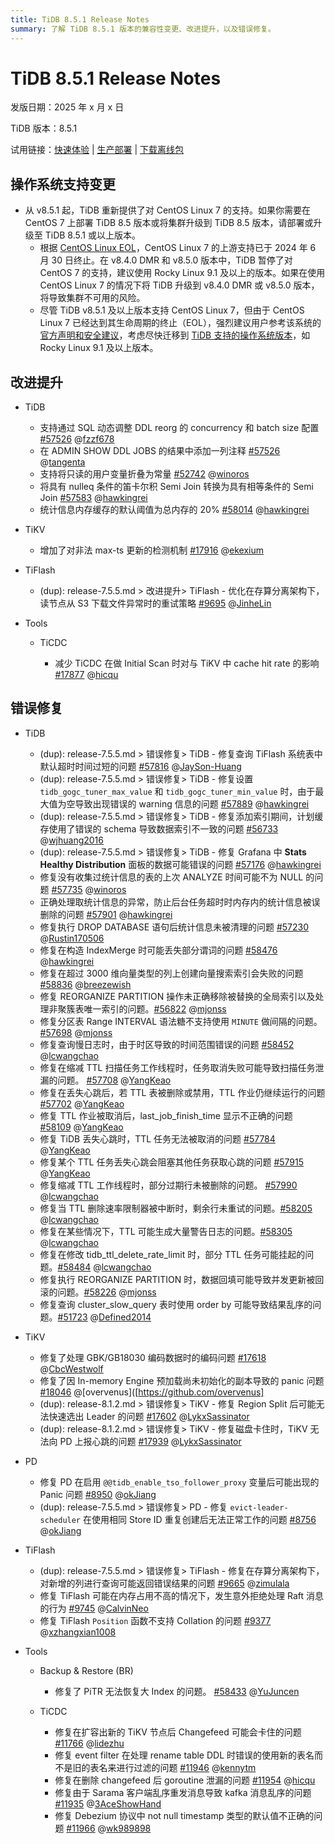 ```yaml
---
title: TiDB 8.5.1 Release Notes
summary: 了解 TiDB 8.5.1 版本的兼容性变更、改进提升，以及错误修复。
---
```


# TiDB 8.5.1 Release Notes

发版日期：2025 年 x 月 x 日

TiDB 版本：8.5.1

试用链接：[快速体验](https://docs.pingcap.com/zh/tidb/v8.5/quick-start-with-tidb) | [生产部署](https://docs.pingcap.com/zh/tidb/v8.5/production-deployment-using-tiup) | [下载离线包](https://cn.pingcap.com/product-community/?version=v8.5.1#version-list)

## 操作系统支持变更

- 从 v8.5.1 起，TiDB 重新提供了对 CentOS Linux 7 的支持。如果你需要在 CentOS 7 上部署 TiDB 8.5 版本或将集群升级到 TiDB 8.5 版本，请部署或升级至 TiDB 8.5.1 或以上版本。
    - 根据 [CentOS Linux EOL](https://www.redhat.com/en/blog/centos-linux-has-reached-its-end-life-eol)，CentOS Linux 7 的上游支持已于 2024 年 6 月 30 日终止。在 v8.4.0 DMR 和 v8.5.0 版本中，TiDB 暂停了对 CentOS 7 的支持，建议使用 Rocky Linux 9.1 及以上的版本。如果在使用 CentOS Linux 7 的情况下将 TiDB 升级到 v8.4.0 DMR 或 v8.5.0 版本，将导致集群不可用的风险。
    - 尽管 TiDB v8.5.1 及以上版本支持 CentOS Linux 7，但由于 CentOS Linux 7 已经达到其生命周期的终止（EOL），强烈建议用户参考该系统的[官方声明和安全建议](https://www.redhat.com/en/blog/centos-linux-has-reached-its-end-life-eol)，考虑尽快迁移到 [TiDB 支持的操作系统版本](/hardware-and-software-requirements.md#操作系统及平台要求)，如 Rocky Linux 9.1 及以上版本。

## 改进提升

+ TiDB

    - 支持通过 SQL 动态调整 DDL reorg 的 concurrency 和 batch size 配置[#57526](https://github.com/pingcap/tidb/issues/57526) @[fzzf678](https://github.com/fzzf678)
    - 在 ADMIN SHOW DDL JOBS 的结果中添加一列注释 [#57526](https://github.com/pingcap/tidb/issues/57526) @[tangenta](https://github.com/tangenta)
    - 支持将只读的用户变量折叠为常量 [#52742](https://github.com/pingcap/tidb/issues/52742) @[winoros](https://github.com/winoros)
    - 将具有 nulleq 条件的笛卡尔积 Semi Join 转换为具有相等条件的 Semi Join [#57583](https://github.com/pingcap/tidb/issues/57583) @[hawkingrei](https://github.com/hawkingrei)
    - 统计信息内存缓存的默认阈值为总内存的 20% [#58014](https://github.com/pingcap/tidb/issues/58014) @[hawkingrei](https://github.com/hawkingrei)

+ TiKV

    - 增加了对非法 max-ts 更新的检测机制 [#17916](https://github.com/tikv/tikv/issues/17916) @[ekexium](https://github.com/ekexium)

+ TiFlash

    - (dup): release-7.5.5.md > 改进提升> TiFlash - 优化在存算分离架构下，读节点从 S3 下载文件异常时的重试策略 [#9695](https://github.com/pingcap/tiflash/issues/9695) @[JinheLin](https://github.com/JinheLin)

+ Tools

    + TiCDC

        - 减少 TiCDC 在做 Initial Scan 时对与 TiKV 中 cache hit rate 的影响 [#17877](https://github.com/tikv/tikv/issues/17877) @[hicqu](https://github.com/hicqu)

## 错误修复

+ TiDB

    - (dup): release-7.5.5.md > 错误修复> TiDB - 修复查询 TiFlash 系统表中默认超时时间过短的问题 [#57816](https://github.com/pingcap/tidb/issues/57816) @[JaySon-Huang](https://github.com/JaySon-Huang)
    - (dup): release-7.5.5.md > 错误修复> TiDB - 修复设置 `tidb_gogc_tuner_max_value` 和 `tidb_gogc_tuner_min_value` 时，由于最大值为空导致出现错误的 warning 信息的问题 [#57889](https://github.com/pingcap/tidb/issues/57889) @[hawkingrei](https://github.com/hawkingrei)
    - (dup): release-7.5.5.md > 错误修复> TiDB - 修复添加索引期间，计划缓存使用了错误的 schema 导致数据索引不一致的问题 [#56733](https://github.com/pingcap/tidb/issues/56733) @[wjhuang2016](https://github.com/wjhuang2016)
    - (dup): release-7.5.5.md > 错误修复> TiDB - 修复 Grafana 中 **Stats Healthy Distribution** 面板的数据可能错误的问题 [#57176](https://github.com/pingcap/tidb/issues/57176) @[hawkingrei](https://github.com/hawkingrei)
    - 修复没有收集过统计信息的表的上次 ANALYZE 时间可能不为 NULL 的问题 [#57735](https://github.com/pingcap/tidb/issues/57735) @[winoros](https://github.com/winoros)
    - 正确处理取统计信息的异常，防止后台任务超时时内存内的统计信息被误删除的问题 [#57901](https://github.com/pingcap/tidb/issues/57901) @[hawkingrei](https://github.com/hawkingrei)
    - 修复执行 DROP DATABASE 语句后统计信息未被清理的问题  [#57230](https://github.com/pingcap/tidb/issues/57230) @[Rustin170506](https://github.com/Rustin170506)
    - 修复在构造 IndexMerge 时可能丢失部分谓词的问题 [#58476](https://github.com/pingcap/tidb/issues/58476) @[hawkingrei](https://github.com/hawkingrei)
    - 修复在超过 3000 维向量类型的列上创建向量搜索索引会失败的问题 [#58836](https://github.com/pingcap/tidb/issues/58836) @[breezewish](https://github.com/breezewish)
    - 修复 REORGANIZE PARTITION 操作未正确移除被替换的全局索引以及处理非聚簇表唯一索引的问题。[#56822](https://github.com/pingcap/tidb/issues/56822) @[mjonss](https://github.com/mjonss)
    - 修复分区表 Range INTERVAL 语法糖不支持使用 `MINUTE` 做间隔的问题。[#57698](https://github.com/pingcap/tidb/issues/57698) @[mjonss](https://github.com/mjonss)
    - 修复查询慢日志时，由于时区导致的时间范围错误的问题 [#58452](https://github.com/pingcap/tidb/issues/58452) @[lcwangchao](https://github.com/lcwangchao)
    - 修复在缩减 TTL 扫描任务工作线程时，任务取消失败可能导致扫描任务泄漏的问题。 [#57708](https://github.com/pingcap/tidb/issues/57708) @[YangKeao](https://github.com/YangKeao)
    - 修复在丢失心跳后，若 TTL 表被删除或禁用，TTL 作业仍继续运行的问题 [#57702](https://github.com/pingcap/tidb/issues/57702) @[YangKeao](https://github.com/YangKeao)
    - 修复 TTL 作业被取消后，last_job_finish_time 显示不正确的问题 [#58109](https://github.com/pingcap/tidb/issues/58109) @[YangKeao](https://github.com/YangKeao)
    - 修复 TiDB 丢失心跳时，TTL 任务无法被取消的问题 [#57784](https://github.com/pingcap/tidb/issues/57784) @[YangKeao](https://github.com/YangKeao)
    - 修复某个 TTL 任务丢失心跳会阻塞其他任务获取心跳的问题 [#57915](https://github.com/pingcap/tidb/issues/57915) @[YangKeao](https://github.com/YangKeao)
    - 修复缩减 TTL 工作线程时，部分过期行未被删除的问题。 [#57990](https://github.com/pingcap/tidb/issues/57990) @[lcwangchao](https://github.com/lcwangchao)
    - 修复当 TTL 删除速率限制器被中断时，剩余行未重试的问题。[#58205](https://github.com/pingcap/tidb/issues/58205) @[lcwangchao](https://github.com/lcwangchao)
    - 修复在某些情况下，TTL 可能生成大量警告日志的问题。[#58305](https://github.com/pingcap/tidb/issues/58305) @[lcwangchao](https://github.com/lcwangchao)
    - 修复在修改 tidb_ttl_delete_rate_limit 时，部分 TTL 任务可能挂起的问题。[#58484](https://github.com/pingcap/tidb/issues/58484) @[lcwangchao](https://github.com/lcwangchao)
    - 修复执行 REORGANIZE PARTITION 时，数据回填可能导致并发更新被回滚的问题。[#58226](https://github.com/pingcap/tidb/issues/58226) @[mjonss](https://github.com/mjonss)
    - 修复查询 cluster_slow_query 表时使用 order by 可能导致结果乱序的问题。[#51723](https://github.com/pingcap/tidb/issues/51723) @[Defined2014](https://github.com/Defined2014)

+ TiKV

    - 修复了处理 GBK/GB18030 编码数据时的编码问题 [#17618](https://github.com/tikv/tikv/issues/17618) @[CbcWestwolf](https://github.com/CbcWestwolf)
    - 修复了因 In-memory Engine 预加载尚未初始化的副本导致的 panic 问题 [#18046](https://github.com/tikv/tikv/issues/18046) @[overvenus]([https://github.com/overvenus]
    - (dup): release-8.1.2.md > 错误修复> TiKV - 修复 Region Split 后可能无法快速选出 Leader 的问题 [#17602](https://github.com/tikv/tikv/issues/17602) @[LykxSassinator](https://github.com/LykxSassinator)
    - (dup): release-8.1.2.md > 错误修复> TiKV - 修复磁盘卡住时，TiKV 无法向 PD 上报心跳的问题 [#17939](https://github.com/tikv/tikv/issues/17939) @[LykxSassinator](https://github.com/LykxSassinator)

+ PD

    - 修复 PD 在启用 `@@tidb_enable_tso_follower_proxy` 变量后可能出现的 Panic 问题 [#8950](https://github.com/tikv/pd/issues/8950) @[okJiang](https://github.com/okJiang)
    - (dup): release-7.5.5.md > 错误修复> PD - 修复 `evict-leader-scheduler` 在使用相同 Store ID 重复创建后无法正常工作的问题 [#8756](https://github.com/tikv/pd/issues/8756) @[okJiang](https://github.com/okJiang)

+ TiFlash

    - (dup): release-7.5.5.md > 错误修复> TiFlash - 修复在存算分离架构下，对新增的列进行查询可能返回错误结果的问题 [#9665](https://github.com/pingcap/tiflash/issues/9665) @[zimulala](https://github.com/zimulala)
    - 修复 TiFlash 可能在内存占用不高的情况下，发生意外拒绝处理 Raft 消息的行为 [#9745](https://github.com/pingcap/tiflash/issues/9745) @[CalvinNeo](https://github.com/CalvinNeo)
    - 修复 TiFlash `Position` 函数不支持 Collation 的问题 [#9377](https://github.com/pingcap/tiflash/issues/9377) @[xzhangxian1008](https://github.com/xzhangxian1008)

+ Tools

    + Backup & Restore (BR)

        - 修复了 PiTR 无法恢复大 Index 的问题。 [#58433](https://github.com/pingcap/tidb/pull/58433) @[YuJuncen](https://github.com/YuJuncen)

    + TiCDC

        - 修复在扩容出新的 TiKV 节点后 Changefeed 可能会卡住的问题 [#11766](https://github.com/pingcap/tiflow/issues/11766) @[lidezhu](https://github.com/lidezhu)
        - 修复 event filter 在处理 rename table DDL 时错误的使用新的表名而不是旧的表名来进行过滤的问题 [#11946](https://github.com/pingcap/tiflow/issues/11946) @[kennytm](https://github.com/kennytm)
        - 修复在删除 changefeed 后 goroutine 泄漏的问题 [#11954](https://github.com/pingcap/tiflow/issues/11954) @[hicqu](https://github.com/hicqu)
        - 修复由于 Sarama 客户端乱序重发消息导致 kafka 消息乱序的问题 [#11935](https://github.com/pingcap/tiflow/issues/11935) @[3AceShowHand](https://github.com/3AceShowHand)
        - 修复 Debezium 协议中 not null timestamp 类型的默认值不正确的问题 [#11966](https://github.com/pingcap/tiflow/issues/11966) @[wk989898](https://github.com/wk989898)